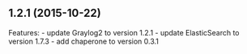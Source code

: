## 1.2.1 (2015-10-22)

Features:
    - update Graylog2 to version 1.2.1
    - update ElasticSearch to version 1.7.3
    - add chaperone to version 0.3.1
